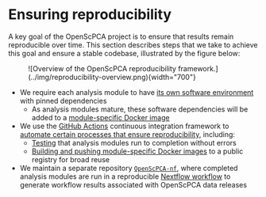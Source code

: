 # Ensuring reproducibility

A key goal of the OpenScPCA project is to ensure that results remain reproducible over time.
This section describes steps that we take to achieve this goal and ensure a stable codebase, illustrated by the figure below:

<figure markdown="span">
    ![Overview of the OpenScPCA reproducibility framework.](../img/reproducibility-overview.png){width="700"}
</figure>

- We require each analysis module to have [its own software environment](./managing-software/index.md) with pinned dependencies
    - As analysis modules mature, these software dependencies will be added to a [module-specific Docker image](./docker/docker-images.md)
- We use the [GitHub Actions](https://docs.github.com/en/actions) continuous integration framework to [automate certain processes that ensure reproducibility](./workflows/index.md), including:
    - [Testing](./workflows/run-module-gha.md) that analysis modules run to completion without errors
    - [Building and pushing module-specific Docker images](./workflows/build-docker-gha.md) to a public registry for broad reuse
- We maintain a separate repository [`OpenScPCA-nf`](./openscpca-nf/index.md), where completed analysis modules are run in a reproducible [Nextflow workflow](https://www.nextflow.io/) to generate workflow results associated with OpenScPCA data releases

